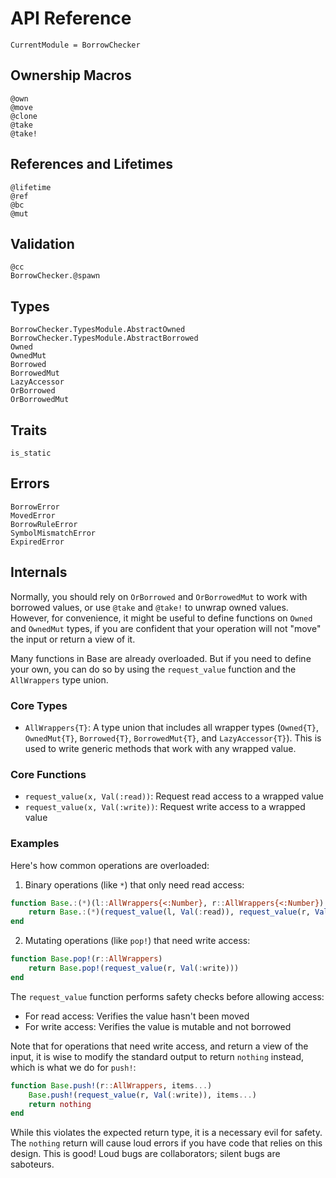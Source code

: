 # API Reference

```@meta
CurrentModule = BorrowChecker
```

## Ownership Macros

```@docs
@own
@move
@clone
@take
@take!
```

## References and Lifetimes

```@docs
@lifetime
@ref
@bc
@mut
```

## Validation

```@docs
@cc
BorrowChecker.@spawn
```

## Types

```@docs
BorrowChecker.TypesModule.AbstractOwned
BorrowChecker.TypesModule.AbstractBorrowed
Owned
OwnedMut
Borrowed
BorrowedMut
LazyAccessor
OrBorrowed
OrBorrowedMut
```

## Traits

```@docs
is_static
```

## Errors

```@docs
BorrowError
MovedError
BorrowRuleError
SymbolMismatchError
ExpiredError
```

## Internals

Normally, you should rely on `OrBorrowed` and `OrBorrowedMut` to work with borrowed values, or use `@take` and `@take!` to unwrap owned values. However, for convenience, it might be useful to define functions on `Owned` and `OwnedMut` types, if you are confident that your operation will not "move" the input or return a view of it.

Many functions in Base are already overloaded. But if you need to define your own, you can do so by using the `request_value` function and the `AllWrappers` type union.

### Core Types

- `AllWrappers{T}`: A type union that includes all wrapper types (`Owned{T}`, `OwnedMut{T}`, `Borrowed{T}`, `BorrowedMut{T}`, and `LazyAccessor{T}`). This is used to write generic methods that work with any wrapped value.

### Core Functions

- `request_value(x, Val(:read))`: Request read access to a wrapped value
- `request_value(x, Val(:write))`: Request write access to a wrapped value

### Examples

Here's how common operations are overloaded:

1. Binary operations (like `*`) that only need read access:

```julia
function Base.:(*)(l::AllWrappers{<:Number}, r::AllWrappers{<:Number})
    return Base.:(*)(request_value(l, Val(:read)), request_value(r, Val(:read)))
end
```

2. Mutating operations (like `pop!`) that need write access:

```julia
function Base.pop!(r::AllWrappers)
    return Base.pop!(request_value(r, Val(:write)))
end
```

The `request_value` function performs safety checks before allowing access:
- For read access: Verifies the value hasn't been moved
- For write access: Verifies the value is mutable and not borrowed

Note that for operations that need write access, and return a view of the input, it is wise to modify the standard output to return `nothing` instead, which is what we do for `push!`:

```julia
function Base.push!(r::AllWrappers, items...)
    Base.push!(request_value(r, Val(:write)), items...)
    return nothing
end
```

While this violates the expected return type, it is a necessary evil for safety. The `nothing` return will cause loud errors if you have code that relies on this design. This is good! Loud bugs are collaborators; silent bugs are saboteurs.

